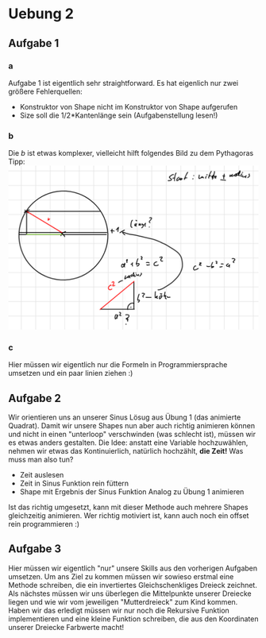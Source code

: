 # Uebung 2

## Aufgabe 1

### a

Aufgabe 1 ist eigentlich sehr straightforward. Es hat eigenlich nur zwei größere Fehlerquellen:
- Konstruktor von Shape nicht im Konstruktor von Shape aufgerufen
- Size soll die 1/2\*Kantenlänge sein (Aufgabenstellung lesen!)

### b

Die *b* ist etwas komplexer, vielleicht hilft folgendes Bild zu dem Pythagoras Tipp:
![](pics/pythagoras.png?raw=true)

### c

Hier müssen wir eigentlich nur die Formeln in Programmiersprache umsetzen und ein paar linien ziehen :)

## Aufgabe 2

Wir orientieren uns an unserer Sinus Lösug aus Übung 1 (das animierte Quadrat).
Damit wir unsere Shapes nun aber auch richtig animieren können und nicht in einen "unterloop" verschwinden (was schlecht ist), müssen wir es etwas anders gestalten.
Die Idee: anstatt eine Variable hochzuwählen, nehmen wir etwas das Kontinuierlich, natürlich hochzählt, **die Zeit!**
Was muss man also tun?
- Zeit auslesen
- Zeit in Sinus Funktion rein füttern
- Shape mit Ergebnis der Sinus Funktion Analog zu Übung 1 animieren

Ist das richtig umgesetzt, kann mit dieser Methode auch mehrere Shapes gleichzeitig animieren.
Wer richtig motiviert ist, kann auch noch ein offset rein programmieren :)

## Aufgabe 3

Hier müssen wir eigentlich "nur" unsere Skills aus den vorherigen Aufgaben umsetzen.
Um ans Ziel zu kommen müssen wir sowieso erstmal eine Methode schreiben, die ein invertiertes Gleichschenkliges Dreieck zeichnet.
Als nächstes müssen wir uns überlegen die Mittelpunkte unserer Dreiecke liegen und wie wir vom jeweiligen "Mutterdreieck" zum Kind kommen.
Haben wir das erledigt müssen wir nur noch die Rekursive Funktion implementieren und eine kleine Funktion schreiben,
die aus den Koordinaten unserer Dreiecke Farbwerte macht!